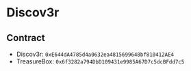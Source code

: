 # Discov3r

## Contract
- Discov3r: `0xE644dA4785d4a0632ea4815699648bf810412AE4`
- TreasureBox: `0x6f3282a794DbD109431e9985A67D7c5dcBFdd7c5`
